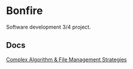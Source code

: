 # Bonfire

Software development 3/4 project.

## Docs

[Complex Algorithm & File Management Strategies](./docs/Complex%20Algorithm%20&%20File%20Management%20Strategies.md)